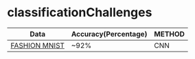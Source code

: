 # classificationChallenges
  
|          Data          | Accuracy(Percentage) | METHOD |
|------------------------|----------------------|--------|
| [FASHION MNIST][DATA1] |         ~92%         |   CNN  |





[DATA1]: https://www.kaggle.com/zalando-research/fashionmnist
